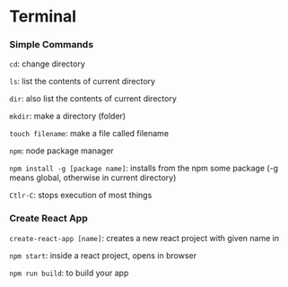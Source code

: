 # Terminal
### Simple Commands

`cd`: change directory

`ls`: list the contents of current directory

`dir`: also list the contents of current directory

`mkdir`: make a directory (folder)

`touch filename`: make a file called filename

`npm`: node package manager

`npm install -g [package name]`: installs from the npm some package (-g means global, otherwise in current directory)

`Ctlr-C`: stops execution of most things

### Create React App

`create-react-app [name]`: creates a new react project with given name in

`npm start`: inside a react project, opens in browser

`npm run build`: to build your app